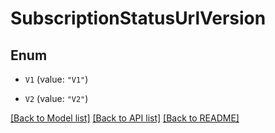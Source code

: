 # SubscriptionStatusUrlVersion

## Enum


* `V1` (value: `"V1"`)

* `V2` (value: `"V2"`)


[[Back to Model list]](../README.md#documentation-for-models) [[Back to API list]](../README.md#documentation-for-api-endpoints) [[Back to README]](../README.md)


